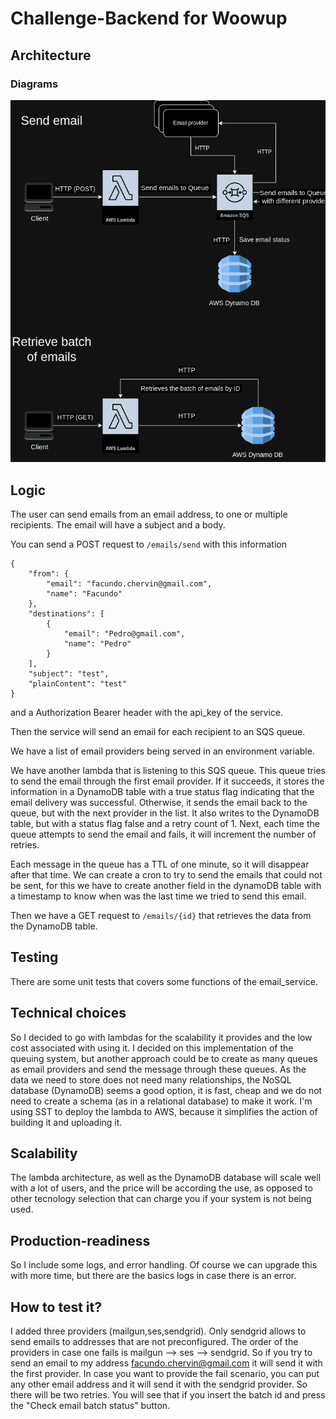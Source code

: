 # Challenge-Backend for Woowup

## Architecture

### Diagrams
![](diagrams.png)


## Logic

The user can send emails from an email address, to one or multiple recipients.
The email will have a subject and a body.

You can send a POST request to ```/emails/send``` with this information

```
{
	"from": {
		"email": "facundo.chervin@gmail.com",
		"name": "Facundo"
	},
	"destinations": [
		{
			"email": "Pedro@gmail.com",
			"name": "Pedro"
		}
	],
	"subject": "test",
	"plainContent": "test"
}
```

and a Authorization Bearer header with the api_key of the service.

Then the service will send an email for each recipient to an SQS queue.

We have a list of email providers being served in an environment variable.

We have another lambda that is listening to this SQS queue. This queue tries to send the email through the first email provider. If it succeeds, it stores the information in a DynamoDB table with a true status flag indicating that the email delivery was successful. Otherwise, it sends the email back to the queue, but with the next provider in the list. It also writes to the DynamoDB table, but with a status flag false and a retry count of 1.
Next, each time the queue attempts to send the email and fails, it will increment the number of retries.

Each message in the queue has a TTL of one minute, so it will disappear after that time.
We can create a cron to try to send the emails that could not be sent, for this we have to create another field in the dynamoDB table with a timestamp to know when was the last time we tried to send this email.

Then we have a GET request to ``/emails/{id}`` that retrieves the data from the DynamoDB table.

## Testing

There are some unit tests that covers some functions of the email_service.

## Technical choices

So I decided to go with lambdas for the scalability it provides and the low cost associated with using it.
I decided on this implementation of the queuing system, but another approach could be to create as many queues as email providers and send the message through these queues.
As the data we need to store does not need many relationships, the NoSQL database (DynamoDB) seems a good option, it is fast, cheap and we do not need to create a schema (as in a relational database) to make it work.
I'm using SST to deploy the lambda to AWS, because it simplifies the action of building it and uploading it.

## Scalability

The lambda architecture, as well as the DynamoDB database will scale well with a lot of users, and the price will be according the use, as opposed to other tecnology selection that can charge you if your system is not being used.

## Production-readiness

So I include some logs, and error handling. Of course we can upgrade this with more time, but there are the basics logs in case there is an error.

## How to test it?

I added three providers (mailgun,ses,sendgrid). Only sendgrid allows to send emails to addresses that are not preconfigured. The order of the providers in case one fails is mailgun --> ses --> sendgrid.
So if you try to send an email to my address facundo.chervin@gmail.com it will send it with the first provider. In case you want to provide the fail scenario, you can put any other email address and it will send it with the sendgrid provider. So there will be two retries. You will see that if you insert the batch id and press the "Check email batch status" button.
